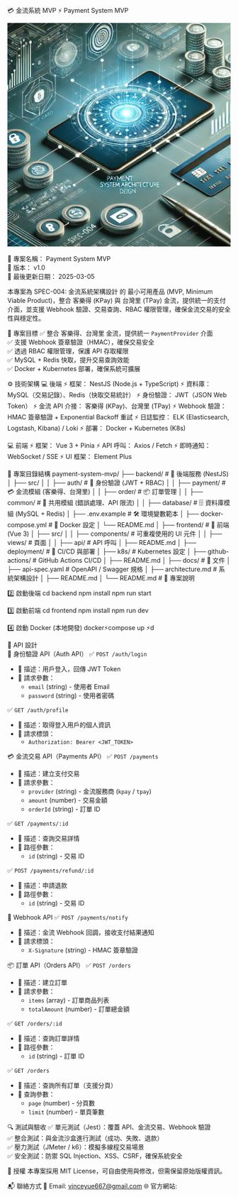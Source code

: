 💳 金流系統 MVP ⚡ Payment System MVP

![alt text](image.png)

🚀 專案名稱： Payment System MVP  
📌 版本： v1.0  
📅 最後更新日期： 2025-03-05

本專案為 SPEC-004: 金流系統架構設計 的 最小可用產品 (MVP, Minimum Viable Product)，整合 客樂得 (KPay) 與 台灣里 (TPay) 金流，提供統一的支付介面，並支援 Webhook 驗證、交易查詢、RBAC 權限管理，確保金流交易的安全性與穩定性。

🎯 專案目標
✅ 整合 客樂得、台灣里 金流，提供統一 `PaymentProvider` 介面  
✅ 支援 Webhook 簽章驗證（HMAC），確保交易安全  
✅ 透過 RBAC 權限管理，保護 API 存取權限  
✅ MySQL + Redis 快取，提升交易查詢效能  
✅ Docker + Kubernetes 部署，確保系統可擴展

⚙️ 技術架構
💻 後端
⚡ 框架： NestJS (Node.js + TypeScript)
⚡ 資料庫： MySQL（交易記錄）、Redis（快取交易統計）
⚡ 身份驗證： JWT（JSON Web Token）
⚡ 金流 API 介接： 客樂得 (KPay)、台灣里 (TPay)
⚡ Webhook 驗證： HMAC 簽章驗證 + Exponential Backoff 重試
⚡ 日誌監控： ELK (Elasticsearch, Logstash, Kibana) / Loki
⚡ 部署： Docker + Kubernetes (K8s)

💻 前端
⚡ 框架： Vue 3 + Pinia
⚡ API 呼叫： Axios / Fetch
⚡ 即時通知： WebSocket / SSE
⚡ UI 框架： Element Plus

📂 專案目錄結構
payment-system-mvp/
├── backend/ # 🚀 後端服務 (NestJS)
│ ├── src/
│ │ ├── auth/ # 🔑 身份驗證 (JWT + RBAC)
│ │ ├── payment/ # 💳 金流模組 (客樂得、台灣里)
│ │ ├── order/ # 📦 訂單管理
│ │ ├── common/ # 🔧 共用模組 (錯誤處理、API 限流)
│ │ ├── database/ # 🗄 資料庫模組 (MySQL + Redis)
│ ├── .env.example # 🛠 環境變數範本
│ ├── docker-compose.yml # 🐳 Docker 設定
│ └── README.md
│
├── frontend/ # 🎨 前端 (Vue 3)
│ ├── src/
│ │ ├── components/ # 可重複使用的 UI 元件
│ │ ├── views/ # 頁面
│ │ ├── api/ # API 呼叫
│ ├── README.md
│
├── deployment/ # 🚀 CI/CD 與部署
│ ├── k8s/ # Kubernetes 設定
│ ├── github-actions/ # GitHub Actions CI/CD
│ ├── README.md
│
├── docs/ # 📖 文件
│ ├── api-spec.yaml # OpenAPI / Swagger 規格
│ ├── architecture.md # 系統架構設計
│ ├── README.md
│
└── README.md # 📌 專案說明

2️⃣ 啟動後端
cd backend
npm install
npm run start

3️⃣ 啟動前端
cd frontend
npm install
npm run dev

4️⃣ 啟動 Docker (本地開發)
docker⚡compose up ⚡d

📌 API 設計  
🔑 身份驗證 API（Auth API）
✅ `POST /auth/login`

- 🔹 描述：用戶登入，回傳 JWT Token
- 🔹 請求參數：
  - `email` (string) - 使用者 Email
  - `password` (string) - 使用者密碼

✅ `GET /auth/profile`

- 🔹 描述：取得登入用戶的個人資訊
- 🔹 請求標頭：
  - `Authorization: Bearer <JWT_TOKEN>`

💳 金流交易 API（Payments API）
✅ `POST /payments`

- 🔹 描述：建立支付交易
- 🔹 請求參數：
  - `provider` (string) - 金流服務商 (`kpay` / `tpay`)
  - `amount` (number) - 交易金額
  - `orderId` (string) - 訂單 ID

✅ `GET /payments/:id`

- 🔹 描述：查詢交易詳情
- 🔹 路徑參數：
  - `id` (string) - 交易 ID

✅ `POST /payments/refund/:id`

- 🔹 描述：申請退款
- 🔹 路徑參數：
  - `id` (string) - 交易 ID

🔔 Webhook API
✅ `POST /payments/notify`

- 🔹 描述：金流 Webhook 回調，接收支付結果通知
- 🔹 請求標頭：
  - `X-Signature` (string) - HMAC 簽章驗證

📦 訂單 API（Orders API）
✅ `POST /orders`

- 🔹 描述：建立訂單
- 🔹 請求參數：
  - `items` (array) - 訂單商品列表
  - `totalAmount` (number) - 訂單總金額

✅ `GET /orders/:id`

- 🔹 描述：查詢訂單詳情
- 🔹 路徑參數：
  - `id` (string) - 訂單 ID

✅ `GET /orders`

- 🔹 描述：查詢所有訂單（支援分頁）
- 🔹 查詢參數：
  - `page` (number) - 分頁數
  - `limit` (number) - 單頁筆數

🔍 測試與驗收
✅ 單元測試（Jest）：覆蓋 API、金流交易、Webhook 驗證  
✅ 整合測試：與金流沙盒進行測試（成功、失敗、退款）  
✅ 壓力測試（JMeter / k6）：模擬多線程交易場景  
✅ 安全測試：防禦 SQL Injection、XSS、CSRF，確保系統安全

📜 授權
本專案採用 MIT License，可自由使用與修改，但需保留原始版權資訊。

📬 聯絡方式
📧 Email: vinceyue667@gmail.com
🌐 官方網站:
